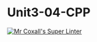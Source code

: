 # Unit3-04-CPP
[![Mr Coxall's Super Linter](https://github.com/ICS3U-Programming-VanN/Unit3-04-CPP/workflows/Mr%20Coxall's%20Super%20Linter/badge.svg)](https://github.com/ICS3U-Programming-VanN/Unit3-04-CPP/actions/)